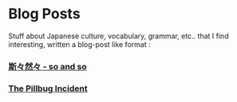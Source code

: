 # Blog Posts

Stuff about Japanese culture, vocabulary, grammar, etc.. that I find interesting, written a blog-post like format :

### [斯々然々 - so and so](kakukakushikajika.md)
### [The Pillbug Incident](pillbug.md)